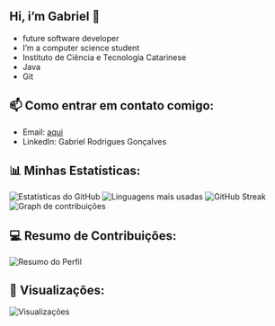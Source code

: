 ## Hi, i’m Gabriel 👋

- future software developer
-  I’m a computer science student
-  Instituto de Ciência e Tecnologia Catarinese
- Java
- Git

## 📫 Como entrar em contato comigo:
- Email: [aqui](mailto:gabriel2332rodrigues@gmail.com)
- LinkedIn: Gabriel Rodrigues Gonçalves 

## 📊 Minhas Estatísticas:
![Estatísticas do GitHub](https://github-readme-stats.vercel.app/api?username=brieu2332&show_icons=true&theme=dracula)
![Linguagens mais usadas](https://github-readme-stats.vercel.app/api/top-langs/?username=brieu2332&layout=compact&theme=dracula)
![GitHub Streak](https://github-readme-streak-stats.herokuapp.com/?user=brieu2332&theme=dracula)
![Graph de contribuições](https://activity-graph.herokuapp.com/graph?username=brieu2332&theme=dracula)

## 💻 Resumo de Contribuições:
![Resumo do Perfil](https://github-profile-summary-cards.vercel.app/api/cards/profile-details?username=brieu2332&theme=dracula)

## 👀 Visualizações:
![Visualizações](https://komarev.com/ghpvc/?username=brieu2332&color=blue)
